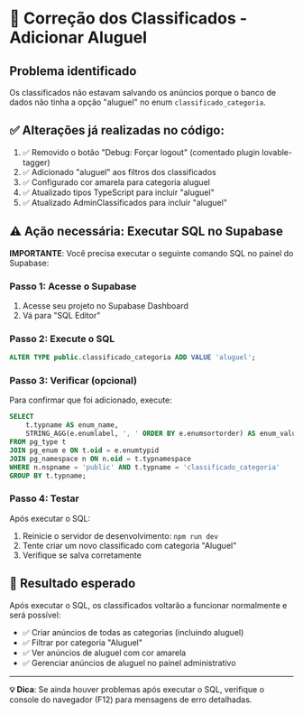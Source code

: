 # 🔧 Correção dos Classificados - Adicionar Aluguel

## Problema identificado
Os classificados não estavam salvando os anúncios porque o banco de dados não tinha a opção "aluguel" no enum `classificado_categoria`.

## ✅ Alterações já realizadas no código:
1. ✅ Removido o botão "Debug: Forçar logout" (comentado plugin lovable-tagger)
2. ✅ Adicionado "aluguel" aos filtros dos classificados
3. ✅ Configurado cor amarela para categoria aluguel 
4. ✅ Atualizado tipos TypeScript para incluir "aluguel"
5. ✅ Atualizado AdminClassificados para incluir "aluguel"

## ⚠️ Ação necessária: Executar SQL no Supabase

**IMPORTANTE**: Você precisa executar o seguinte comando SQL no painel do Supabase:

### Passo 1: Acesse o Supabase
1. Acesse seu projeto no Supabase Dashboard
2. Vá para "SQL Editor" 

### Passo 2: Execute o SQL
```sql
ALTER TYPE public.classificado_categoria ADD VALUE 'aluguel';
```

### Passo 3: Verificar (opcional)
Para confirmar que foi adicionado, execute:
```sql
SELECT 
    t.typname AS enum_name,
    STRING_AGG(e.enumlabel, ', ' ORDER BY e.enumsortorder) AS enum_values
FROM pg_type t 
JOIN pg_enum e ON t.oid = e.enumtypid  
JOIN pg_namespace n ON n.oid = t.typnamespace
WHERE n.nspname = 'public' AND t.typname = 'classificado_categoria'
GROUP BY t.typname;
```

### Passo 4: Testar
Após executar o SQL:
1. Reinicie o servidor de desenvolvimento: `npm run dev`
2. Tente criar um novo classificado com categoria "Aluguel"
3. Verifique se salva corretamente

## 🎉 Resultado esperado
Após executar o SQL, os classificados voltarão a funcionar normalmente e será possível:
- ✅ Criar anúncios de todas as categorias (incluindo aluguel)
- ✅ Filtrar por categoria "Aluguel" 
- ✅ Ver anúncios de aluguel com cor amarela
- ✅ Gerenciar anúncios de aluguel no painel administrativo

---

**💡 Dica**: Se ainda houver problemas após executar o SQL, verifique o console do navegador (F12) para mensagens de erro detalhadas.
